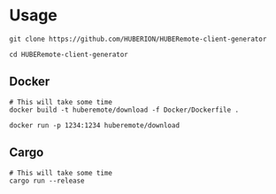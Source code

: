 # Usage

```shell
git clone https://github.com/HUBERION/HUBERemote-client-generator 
```

```shell
cd HUBERemote-client-generator
```

## Docker

```shell
# This will take some time
docker build -t huberemote/download -f Docker/Dockerfile .
```

```shell
docker run -p 1234:1234 huberemote/download
```

## Cargo

```shell
# This will take some time
cargo run --release
```